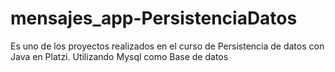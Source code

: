 # mensajes_app-PersistenciaDatos
Es uno de los proyectos realizados en el curso de Persistencia de datos con Java en Platzi. Utilizando Mysql como Base de datos
